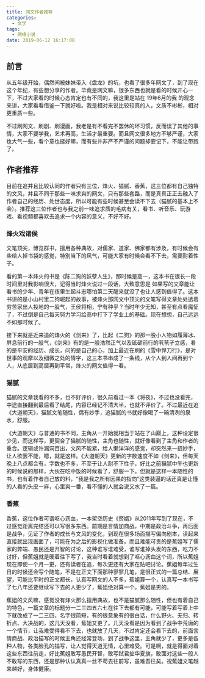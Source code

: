 ```yaml
---
title: 网文作者推荐
categories:
  - 文学
tags:
  - 网络小说
date: 2019-06-12 16:17:08
---
```


## 前言

从五年级开始，偶然间被妹妹带入《盘龙》的坑，也看了很多年网文了，到了现在这个年纪，有些想分享的作者。毕竟是网文嘛，很多东西也就是看的时候开心一下，不过大家看的时候心态肯定也有不同的，我这里是站在 19年6月的我 的观念来讲，大家看看借鉴一下就好啦。我是相对来说比较较真的人，文质不彬彬，相对更重质一些。

<!--more-->

不过刷网文、刷剧、刷漫画，我老是有不看完不罢休的坏习惯，反而误了其他的事情，大家不要学我，艺术再高，生活才最重要。而且网文很多地方不够严谨，大家也大气一些，看个意也挺好嘛，而有些并非严不严谨的问题却要记下，不能让带跑了。



## 作者推荐
目前在追并且比较认同的作者只有三位，烽火、猫腻、香蕉，这三位都有自己独特的文风，并且不同于那些一味求爽的网文，只有那些套路，而是真真正正去融入了作者自己的经历、处世态度，所以可能有些时候甚至会读不下去（猫腻的基本上不会）。推荐这三位作者也与我之前一味追求质的毛病有关，看书、听音乐、玩游戏、看视频都喜欢去追求一个内容的意义，不好不好。
### 烽火戏诸侯
文笔顶尖，博览群书，擅用各种典故，对儒家、道家、佛家都有涉及，有时候会有些给人掉书袋的感觉，特别当下的风气，可能大家有时候会看不下去，需要耐着性子。

看的第一本烽火的书是《陈二狗的妖孽人生》，那时候是高一，这本书在很长一段时间里对我影响很大，记得当时烽火说过一段话，大致意思是 如果写的文章能让看书的少年、青年在夜里生起斗志哪怕第二天醒来就没了也让人感到值得了。这本书讲的是小山村里二狗崛起的故事，被烽火那网文中顶尖的文笔写得文章处处透着穷苦家出人投地的一股气，王侯将相，宁有种乎？当时年少无知，甚至有点看魔怔了，不过倒是自己每天努力学习给高中打下了学业上的基础。现在想想，自己远远不如那时候了。

接下来就是近来追的烽火的《剑来》了，比起《二狗》的那一股小人物如履薄冰、屏息前行的一股气，《剑来》有的是一股浩然正气以及砥砺前行的茕茕孑立感，看的是平安的经历、成长，问的是自己的心，加上最近在刷的《雪中悍刀行》，是对世事的观摩以及细微之处的情字，这三本书串成了一条线，从个人到人间再到个人，从底层到高层再到平常，烽火的网文值得一看。

### 猫腻
猫腻的文章我看的不多，也不好评价，很久前看过一本《将夜》，不过也没看完，中途直接翻到最后看了结尾，内容已经记不清大半，也就不评价了。不过最近在追《大道朝天》，猫腻文笔随性，偶有妙手，追猫腻的书就好像喝了一碗清冽的泉水，舒服。

《大道朝天》与普通的书不同，主角从一开始就相当于站在了山巅上，这种设定很少见，而这样写，更契合了猫腻的随性，主角也随性，就好像看到了主角和作者的重合。逻辑或许漏洞百出，文风不能紧，给人懒洋洋的感觉，却突然来一招妙手，让人欲罢不能，嗯，就是这样。《大道朝天》更新的字数速度不如《剑来》，但每天晚上八点都会有，字数也不多，不至于让人耐不下性子，好比之前猫腻中午也更新的时候说的那样，大伙在吃中饭的时候看了，舒服一下。但就是这样一本随性的书，也有着作者自己放的料，“我是我之所有因果的指向”这类装逼的话还真是让懂的人看的头皮一麻，心里爽一番，看不懂的人就会说又水了一篇。

### 香蕉
香蕉，这位作者可谓呕心沥血，一本架空历史《赘婿》从2011年写到了现在，不过感觉距离完结还可以写很多东西。前期是言情加商战，中期是政治斗争，再后面是战争，见证了作者的成长与文风的变化，到现在很多场面描写偏向剧本，读起来直接就出现画面了，可能在为之后的影视化做准备。而且难能可贵的是蕉姐写了儒家的弊端、愚民还是开智的讨论，这种谁写谁难受，谁写谁掉头发的东西，吃力不讨好，但蕉姐就是硬着往下写了，我当时看着就想到了呕心沥血这个词，所以蕉姐现在即使一个月一更，还有读者在追，每次更还有大家在贴吧讨论。蕉姐每年过生日的时候还会写个随笔，不是在正文下面那种寥寥几笔，是很正式的一篇总结、展望，可能比平时的正文都长，认真写网文的人不多，蕉姐算一个，认真写一本书写了七八年还要继续写下去的人更少了，蕉姐绝对算一个。蕉姐是男的。

蕉姐的文风嘛，感觉没有烽火那么擅用典故，也不是猫腻那么随性，但也有着自己的特色，一篇文章的标题分一二三四五六七在往下去都有可能，可能写着写着上中下就改成了一二三四，名字很简短，有的很意象有的很白话，什么野火、无归、转折点、大决战的，这几天没看，蕉姐又更了。几天没看是因为看到了战争中荒唐的一个情节，让我难受得看不下去，也就放了几天，不过肯定还会看下去的，前面言情商战、政治描写的时候主角还经常登场，到了战争这里，主角就少了，更多是各种人物，各类脸孔的描写，让人觉得天道无情，心里难受。可是啊，就是得面对着这些东西往前走，好比蕉姐敢写愚民开智，敢写弑君扯华夏旗，敢面对这些一般人不敢写的东西，还是那种认认真真一丝不苟去往前写，虽难吾往矣。祝蕉姐文笔越来越好，身体健康。